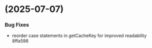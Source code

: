#  (2025-07-07)


### Bug Fixes

* reorder case statements in getCacheKey for improved readability 8ffa598



